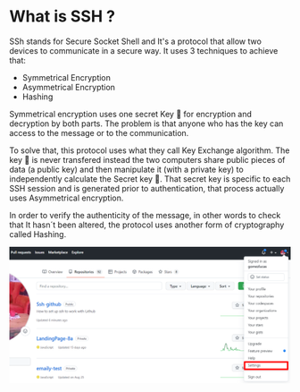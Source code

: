 # What is SSH ? 

SSh stands for Secure Socket Shell and It's a protocol that allow two devices to communicate in a secure way. 
It uses 3 techniques to achieve that:

* Symmetrical Encryption
* Asymmetrical Encryption
* Hashing

Symmetrical encryption uses one secret Key :key: for encryption and decryption by both parts. 
The problem is that anyone who has the key can access to the message or to the communication. 

To solve that, this protocol uses what they call Key Exchange algorithm. The key :key: is never transfered instead the 
two computers share public pieces of data (a public key) and then manipulate it (with a private key) to independently calculate the Secret key :key:. That secret key is
specific to each SSH session and is generated prior to authentication, that process actually uses Asymmetrical
encryption.

In order to verify the authenticity of the message, in other words to check that It hasn´t been altered, the protocol uses another form of cryptography called Hashing.

![Step 1](https://github.com/gomezlucas/Ssh-github/blob/main/images/1.png)
